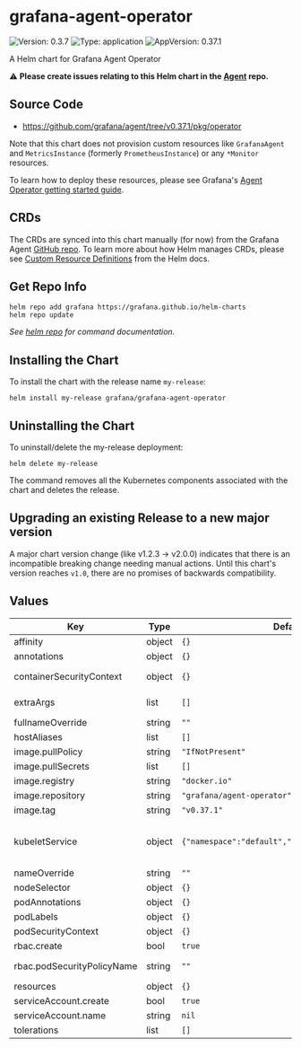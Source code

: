 # grafana-agent-operator

![Version: 0.3.7](https://img.shields.io/badge/Version-0.3.7-informational?style=flat-square) ![Type: application](https://img.shields.io/badge/Type-application-informational?style=flat-square) ![AppVersion: 0.37.1](https://img.shields.io/badge/AppVersion-0.37.1-informational?style=flat-square)

A Helm chart for Grafana Agent Operator

⚠️  **Please create issues relating to this Helm chart in the [Agent](https://github.com/grafana/agent/issues) repo.**

## Source Code

* <https://github.com/grafana/agent/tree/v0.37.1/pkg/operator>

Note that this chart does not provision custom resources like `GrafanaAgent` and `MetricsInstance` (formerly `PrometheusInstance`) or any `*Monitor` resources.

To learn how to deploy these resources, please see Grafana's [Agent Operator getting started guide](https://grafana.com/docs/agent/latest/operator/getting-started/).

## CRDs

The CRDs are synced into this chart manually (for now) from the Grafana Agent [GitHub repo](https://github.com/grafana/agent/tree/main/production/operator/crds). To learn more about how Helm manages CRDs, please see [Custom Resource Definitions](https://helm.sh/docs/chart_best_practices/custom_resource_definitions/) from the Helm docs.

## Get Repo Info

```console
helm repo add grafana https://grafana.github.io/helm-charts
helm repo update
```

_See [helm repo](https://helm.sh/docs/helm/helm_repo/) for command documentation._

## Installing the Chart

To install the chart with the release name `my-release`:

```console
helm install my-release grafana/grafana-agent-operator
```

## Uninstalling the Chart

To uninstall/delete the my-release deployment:

```console
helm delete my-release
```

The command removes all the Kubernetes components associated with the chart and deletes the release.

## Upgrading an existing Release to a new major version

A major chart version change (like v1.2.3 -> v2.0.0) indicates that there is an incompatible breaking change needing manual actions. Until this chart's version reaches `v1.0`, there are no promises of backwards compatibility.

## Values

| Key | Type | Default | Description |
|-----|------|---------|-------------|
| affinity | object | `{}` | Pod affinity configuration |
| annotations | object | `{}` | Annotations for the Deployment |
| containerSecurityContext | object | `{}` | Container security context (allowPrivilegeEscalation, etc.) |
| extraArgs | list | `[]` | List of additional cli arguments to configure agent-operator (example: `--log.level`) |
| fullnameOverride | string | `""` | Overrides the chart's computed fullname |
| hostAliases | list | `[]` | hostAliases to add |
| image.pullPolicy | string | `"IfNotPresent"` | Image pull policy |
| image.pullSecrets | list | `[]` | Image pull secrets |
| image.registry | string | `"docker.io"` | Image registry |
| image.repository | string | `"grafana/agent-operator"` | Image repo |
| image.tag | string | `"v0.37.1"` | Image tag |
| kubeletService | object | `{"namespace":"default","serviceName":"kubelet"}` | If both are set, Agent Operator will create and maintain a service for scraping kubelets https://grafana.com/docs/agent/latest/operator/getting-started/#monitor-kubelets |
| nameOverride | string | `""` | Overrides the chart's name |
| nodeSelector | object | `{}` | nodeSelector configuration |
| podAnnotations | object | `{}` | Annotations for the Deployment Pods |
| podLabels | object | `{}` | Annotations for the Deployment Pods |
| podSecurityContext | object | `{}` | Pod security context (runAsUser, etc.) |
| rbac.create | bool | `true` | Toggle to create ClusterRole and ClusterRoleBinding |
| rbac.podSecurityPolicyName | string | `""` | Name of a PodSecurityPolicy to use in the ClusterRole. If unset, no PodSecurityPolicy is used. |
| resources | object | `{}` | Resource limits and requests config |
| serviceAccount.create | bool | `true` | Toggle to create ServiceAccount |
| serviceAccount.name | string | `nil` | Service account name |
| tolerations | list | `[]` | Tolerations applied to Pods |
